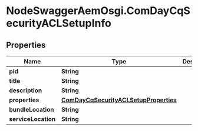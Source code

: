 # NodeSwaggerAemOsgi.ComDayCqSecurityACLSetupInfo

## Properties
Name | Type | Description | Notes
------------ | ------------- | ------------- | -------------
**pid** | **String** |  | [optional] 
**title** | **String** |  | [optional] 
**description** | **String** |  | [optional] 
**properties** | [**ComDayCqSecurityACLSetupProperties**](ComDayCqSecurityACLSetupProperties.md) |  | [optional] 
**bundleLocation** | **String** |  | [optional] 
**serviceLocation** | **String** |  | [optional] 


